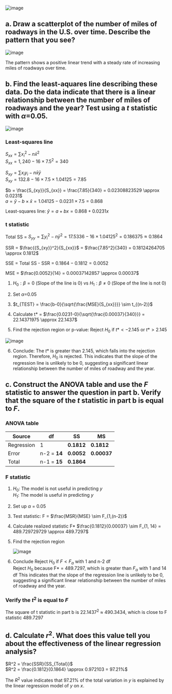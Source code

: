 
![image](https://github.com/user-attachments/assets/496753a3-ba54-4d69-be25-f6696998955c)
  
  
  
## a. Draw a scatterplot of the number of miles of roadways in the U.S. over time. Describe the pattern that you see?

![image](https://github.com/user-attachments/assets/a144f902-351c-42a5-b8df-46844c790e35)  

The pattern shows a positive linear trend with a steady rate of increasing miles of roadways over time. 
  
  
  
## b. Find the least-aquares line describing these data. Do the data indicate that there is a linear relationship between the number of miles of roadways and the year? Test using a $t$ statistic with $\alpha$=0.05.

![image](https://github.com/user-attachments/assets/e2e69a31-6b13-4459-9cd3-5e4b77395fa6)
  
  
### Least-squares line  

$S_{xx} = \sum{{x_{i}}^2} - n\bar{x}^2$  
$S_{xx} = 1,240 - 16 \times 7.5^2 = 340$  
  
$S_{xy} = \sum{x_{i}y_{i}} - n\bar{x}\bar{y}$  
$S_{xy} = 132.8 - 16 \times 7.5 \times 1.04125 = 7.85$  
  
$b = \frac{S_{xy}}{S_{xx}} = \frac{7.85}{340} = 0.02308823529 \approx 0.0231$  
$a = \bar{y} - b \times \bar{x} = 1.04125 - 0.0231 \times 7.5 = 0.868$  

Least-squares line: $\hat{y} = a + bx = 0.868 + 0.0231x$  


### t statistic  

Total SS = $S_{yy} = \sum{{y_{i}}^2} - n {\bar{y}}^2 = 17.5336 - 16 \times 1.04125^2 = 0.186375 \approx 0.1864$  

SSR = $\frac{{S_{xy}}^2}{S_{xx}}$ = $\frac{7.85^2}{340} = 0.18124264705 \approx 0.1812$  

SSE = Total SS - SSR = $0.1864 - 0.1812 = 0.0052$  

MSE = $\frac{0.0052}{14} = 0.00037142857 \approx 0.00037$  
  
1. $H_{0}: \beta = 0$ (Slope of the line is 0) vs $H_{1}: \beta \neq 0$ (Slope of the line is not 0)  

2. Set $\alpha$=0.05  

3. $t_{TEST} = \frac{b-0}{\sqrt{\frac{MSE}{S_{xx}}}} \sim t_{(n-2)}$  

4. Calculate t* = $\frac{0.0231-0}{\sqrt{\frac{0.00037}{340}}} = 22.14371975 \approx 22.1437$  

5. Find the rejection region or p-value: Reject $H_{0}$ if $t* \lt -2.145$ or $t* \gt 2.145$  

![image](https://github.com/user-attachments/assets/45279de2-f13f-424b-8a2b-4066a58abf29)  

6. Conclude: The $t*$ is greater than 2.145, which falls into the rejection region. Therefore, $H_{0}$ is rejected.
   This indicates that the slope of the regression line is unlikely to be 0, suggesting a significant linear relationship between the number of miles of roadway and the year. 
  
  
  
## c. Construct the ANOVA table and use the $F$ statistic to answer the question in part b. Verify that the square of the $t$ statistic in part b is equal to $F$.
  
  
### ANOVA table  

|   Source   |       df     |     SS    |     MS     |  
|------------|--------------|-----------|------------|  
| Regression |       1      | **0.1812**| **0.1812** |  
| Error      | n-2 = **14** | **0.0052**| **0.00037**|  
| Total      | n-1 = **15** | **0.1864**|  


### F statistic  

1. $H_{0}$: The model is not useful in predicting $y$  
   $H_{1}$: The model is useful in predicting $y$

2. Set up $\alpha$ = 0.05

3. Test statistic: F = $\frac{MSR}{MSE} \sim F_{1,(n-2)}$

4. Calculate realized statistic F*
   $\frac{0.1812}{0.00037} \sim F_{1, 14} = 489.729729729 \approx 489.7297$  

5. Find the rejection region
   
   ![image](https://github.com/user-attachments/assets/6db399b9-57d4-41b8-a98b-9c3b3a6243d1)

6. Conclude
   Reject $H_{0}$ if $F \lt F_{\alpha}$ with 1 and n-2 df  
   Reject $H_{0}$ because F* = 489.7297, which is greater than $F_{\alpha}$ with 1 and 14 df
   This indicates that the slope of the regression line is unlikely to be 0, suggesting a significant linear relationship between the number of miles of roadway and the year. 

### Verify the $t^2$ is equal to $F$

The square of t statistic in part b is $22.1437^2$ $\approx$ 490.3434, which is close to F statistic 489.7297


## d. Calculate $r^2$. What does this value tell you about the effectiveness of the linear regression analysis?

$R^2 = \frac{SSR}{SS_{Total}}$  
$R^2 = \frac{0.1812}{0.1864} \approx 0.972103 = 97.21%$  

The $R^2$ value indicates that 97.21% of the total variation in $y$ is explained by the linear regression model of $y$ on $x$.  

